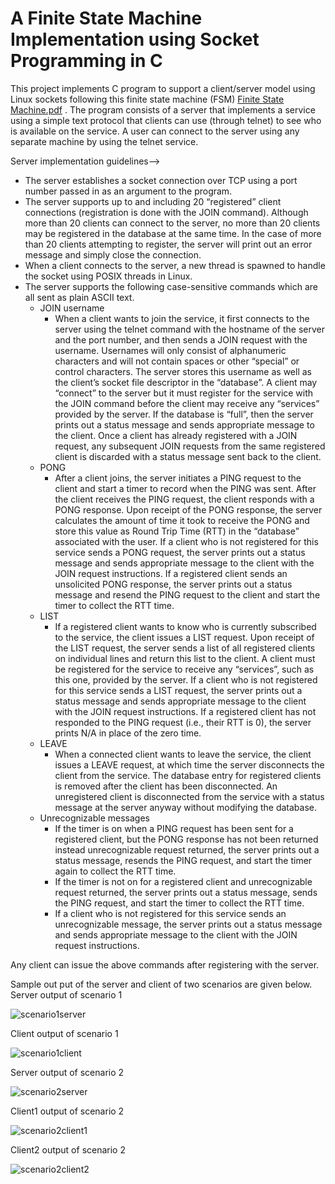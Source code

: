 # A Finite State Machine Implementation using Socket Programming in C
This project implements C program to support a client/server model using Linux sockets following this finite state machine (FSM) [Finite State Machine.pdf](https://github.com/utpalkumar55/Simple-Finite-State-Machine-Implementation-using-Socket-Programming-in-C/files/7818561/Finite.State.Machine.pdf)
. The program consists of a server that implements a service using a simple text protocol that clients can use (through telnet) to see who is available on the service. A user can connect to the server using any separate machine by using the telnet service.

Server implementation guidelines-->
* The server establishes a socket connection over TCP using a port number passed in as an argument to the program.
* The server supports up to and including 20 “registered” client connections (registration is done with the JOIN command). Although more than 20 clients can connect to the server, no more than 20 clients may be registered in the database at the same time. In the case of more than 20 clients attempting to register, the server will print out an error message and simply close the connection.
* When a client connects to the server, a new thread is spawned to handle the socket using POSIX threads in Linux.
* The server supports the following case-sensitive commands which are all sent as plain ASCII text.
	* JOIN username
      * When a client wants to join the service, it first connects to the server using the telnet command with the hostname of the server and the port number, and then sends a JOIN request with the username. Usernames will only consist of alphanumeric characters and will not contain spaces or other “special” or control characters. The server stores this username as well as the client’s socket file descriptor in the “database”. A client may “connect” to the server but it must register for the service with the JOIN command before the client may receive any “services” provided by the server. If the database is “full”, then the server prints out a status message and sends appropriate message to the client. Once a client has already registered with a JOIN request, any subsequent JOIN requests from the same registered client is discarded with a status message sent back to the client.
	* PONG
      * After a client joins, the server initiates a PING request to the client and start a timer to record when the PING was sent. After the client receives the PING request, the client responds with a PONG response. Upon receipt of the PONG response, the server calculates the amount of time it took to receive the PONG and store this value as Round Trip Time (RTT) in the “database” associated with the user. If a client who is not registered for this service sends a PONG request, the server prints out a status message and sends appropriate message to the client with the JOIN request instructions. If a registered client sends an unsolicited PONG response, the server prints out a status message and resend the PING request to the client and start the timer to collect the RTT time.
	* LIST
      * If a registered client wants to know who is currently subscribed to the service, the client issues a LIST request. Upon receipt of the LIST request, the server sends a list of all registered clients on individual lines and return this list to the client. A client must be registered for the service to receive any “services”, such as this one, provided by the server. If a client who is not registered for this service sends a LIST request, the server prints out a status message and sends appropriate message to the client with the JOIN request instructions. If a registered client has not responded to the PING request (i.e., their RTT is 0), the server prints N/A in place of the zero time.
	* LEAVE
      * When a connected client wants to leave the service, the client issues a LEAVE request, at which time the server disconnects the client from the service. The database entry for registered clients is removed after the client has been disconnected. An unregistered client is disconnected from the service with a status message at the server anyway without modifying the database.
	* Unrecognizable messages
      * If the timer is on when a PING request has been sent for a registered client, but the PONG response has not been returned instead unrecognizable request returned, the server prints out a status message, resends the PING request, and start the timer again to collect the RTT time.
      * If the timer is not on for a registered client and unrecognizable request returned, the server prints out a status message, sends the PING request, and start the timer to collect the RTT time.
      * If a client who is not registered for this service sends an unrecognizable message, the server prints out a status message and sends appropriate message to the client with the JOIN request instructions.

Any client can issue the above commands after registering with the server.

Sample out put of the server and client of two scenarios are given below.
Server output of scenario 1

![scenario1server](https://user-images.githubusercontent.com/3108754/148307816-e526be08-4e77-45e7-bf70-19c2557b898c.JPG)

Client output of scenario 1

![scenario1client](https://user-images.githubusercontent.com/3108754/148307836-e646a953-e093-454c-b86b-c7bdc621eedd.JPG)

Server output of scenario 2

![scenario2server](https://user-images.githubusercontent.com/3108754/148307858-eb889401-df72-4200-952f-752edace93df.JPG)

Client1 output of scenario 2

![scenario2client1](https://user-images.githubusercontent.com/3108754/148307875-84a7de6b-e609-450a-bb91-8c8002a55ac7.JPG)

Client2 output of scenario 2

![scenario2client2](https://user-images.githubusercontent.com/3108754/148307897-6d072bfa-eb5f-4a1f-8e96-ebc87579a925.JPG)
